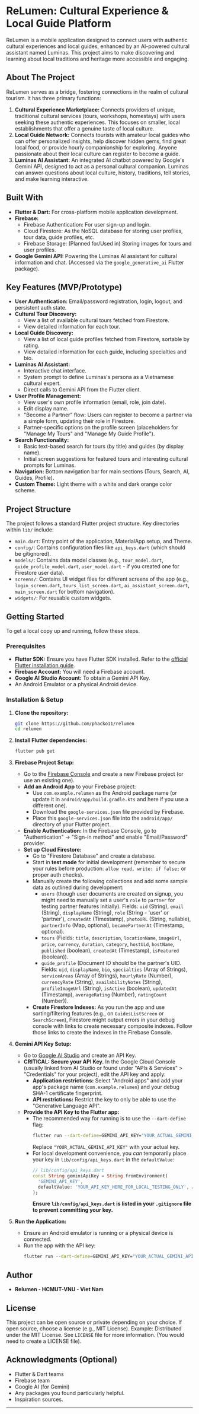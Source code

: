 # ReLumen: Cultural Experience & Local Guide Platform

ReLumen is a mobile application designed to connect users with authentic cultural experiences and local guides, enhanced by an AI-powered cultural assistant named Luminas. This project aims to make discovering and learning about local traditions and heritage more accessible and engaging.

## About The Project

ReLumen serves as a bridge, fostering connections in the realm of cultural tourism. It has three primary functions:

1.  **Cultural Experience Marketplace:** Connects providers of unique, traditional cultural services (tours, workshops, homestays) with users seeking these authentic experiences. This focuses on smaller, local establishments that offer a genuine taste of local culture.
2.  **Local Guide Network:** Connects tourists with amateur local guides who can offer personalized insights, help discover hidden gems, find great local food, or provide hourly companionship for exploring. Anyone passionate about their local culture can register to become a guide.
3.  **Luminas AI Assistant:** An integrated AI chatbot powered by Google's Gemini API, designed to act as a personal cultural companion. Luminas can answer questions about local culture, history, traditions, tell stories, and make learning interactive.


## Built With

* **Flutter & Dart:** For cross-platform mobile application development.
* **Firebase:**
    * Firebase Authentication: For user sign-up and login.
    * Cloud Firestore: As the NoSQL database for storing user profiles, tour data, guide profiles, etc.
    * Firebase Storage: (Planned for/Used in) Storing images for tours and user profiles.
* **Google Gemini API:** Powering the Luminas AI assistant for cultural information and chat. (Accessed via the `google_generative_ai` Flutter package).

## Key Features (MVP/Prototype)

* **User Authentication:** Email/password registration, login, logout, and persistent auth state.
* **Cultural Tour Discovery:**
    * View a list of available cultural tours fetched from Firestore.
    * View detailed information for each tour.
* **Local Guide Discovery:**
    * View a list of local guide profiles fetched from Firestore, sortable by rating.
    * View detailed information for each guide, including specialties and bio.
* **Luminas AI Assistant:**
    * Interactive chat interface.
    * System prompt to define Luminas's persona as a Vietnamese cultural expert.
    * Direct calls to Gemini API from the Flutter client.
* **User Profile Management:**
    * View user's own profile information (email, role, join date).
    * Edit display name.
    * "Become a Partner" flow: Users can register to become a partner via a simple form, updating their role in Firestore.
    * Partner-specific options on the profile screen (placeholders for "Manage My Tours" and "Manage My Guide Profile").
* **Search Functionality:**
    * Basic text-based search for tours (by title) and guides (by display name).
    * Initial screen suggestions for featured tours and interesting cultural prompts for Luminas.
* **Navigation:** Bottom navigation bar for main sections (Tours, Search, AI, Guides, Profile).
* **Custom Theme:** Light theme with a white and dark orange color scheme.

## Project Structure

The project follows a standard Flutter project structure. Key directories within `lib/` include:

* `main.dart`: Entry point of the application, MaterialApp setup, and Theme.
* `config/`: Contains configuration files like `api_keys.dart` (which should be gitignored).
* `models/`: Contains data model classes (e.g., `tour_model.dart`, `guide_profile_model.dart`, `user_model.dart` - if you created one for Firestore user data).
* `screens/`: Contains UI widget files for different screens of the app (e.g., `login_screen.dart`, `tours_list_screen.dart`, `ai_assistant_screen.dart`, `main_screen.dart` for bottom navigation).
* `widgets/`: For reusable custom widgets.

## Getting Started

To get a local copy up and running, follow these steps.

### Prerequisites

* **Flutter SDK:** Ensure you have Flutter SDK installed. Refer to the [official Flutter installation guide](https://flutter.dev/docs/get-started/install).
* **Firebase Account:** You will need a Firebase account.
* **Google AI Studio Account:** To obtain a Gemini API Key.
* An Android Emulator or a physical Android device.

### Installation & Setup

1.  **Clone the repository:**
    ```sh
    git clone https://github.com/phacko11/relumen
    cd relumen 
    ```
 

2.  **Install Flutter dependencies:**
    ```sh
    flutter pub get
    ```

3.  **Firebase Project Setup:**
    * Go to the [Firebase Console](https://console.firebase.google.com/) and create a new Firebase project (or use an existing one).
    * **Add an Android App** to your Firebase project:
        * Use `com.example.relumen` as the Android package name (or update it in `android/app/build.gradle.kts` and here if you use a different one).
        * Download the `google-services.json` file provided by Firebase.
        * Place this `google-services.json` file into the `android/app/` directory of your Flutter project.
    * **Enable Authentication:** In the Firebase Console, go to "Authentication" -> "Sign-in method" and enable "Email/Password" provider.
    * **Set up Cloud Firestore:**
        * Go to "Firestore Database" and create a database.
        * Start in **test mode** for initial development (remember to secure your rules before production: `allow read, write: if false;` or proper auth checks).
        * Manually create the following collections and add some sample data as outlined during development:
            * `users` (though user documents are created on signup, you might need to manually set a user's `role` to `partner` for testing partner features initially). Fields: `uid` (String), `email` (String), `displayName` (String), `role` (String - 'user' or 'partner'), `createdAt` (Timestamp), `photoURL` (String, nullable), `partnerInfo` (Map, optional), `becamePartnerAt` (Timestamp, optional).
            * `tours` (Fields: `title`, `description`, `locationName`, `imageUrl`, `price`, `currency`, `duration`, `category`, `hostUid`, `hostName`, `published` (boolean), `createdAt` (Timestamp), `isFeatured` (boolean)).
            * `guide_profile` (Document ID should be the partner's UID. Fields: `uid`, `displayName`, `bio`, `specialties` (Array of Strings), `serviceAreas` (Array of Strings), `hourlyRate` (Number), `currencyRate` (String), `availabilityNotes` (String), `profileImageUrl` (String), `isActive` (boolean), `updatedAt` (Timestamp), `averageRating` (Number), `ratingCount` (Number)).
        * **Create Firestore Indexes:** As you run the app and use sorting/filtering features (e.g., on `GuidesListScreen` or `SearchScreen`), Firestore might output errors in your debug console with links to create necessary composite indexes. Follow those links to create the indexes in the Firebase Console.

4.  **Gemini API Key Setup:**
    * Go to [Google AI Studio](https://aistudio.google.com/app/apikey) and create an API Key.
    * **CRITICAL: Secure your API Key.** In the Google Cloud Console (usually linked from AI Studio or found under "APIs & Services" > "Credentials" for your project), edit the API key and apply:
        * **Application restrictions:** Select "Android apps" and add your app's package name (`com.example.relumen`) and your debug SHA-1 certificate fingerprint.
        * **API restrictions:** Restrict the key to only be able to use the "Generative Language API".
    * **Provide the API Key to the Flutter app:**
        * The recommended way for running is to use the `--dart-define` flag:
            ```sh
            flutter run --dart-define=GEMINI_API_KEY="YOUR_ACTUAL_GEMINI_API_KEY"
            ```
            Replace `"YOUR_ACTUAL_GEMINI_API_KEY"` with your actual key.
        * For local development convenience, you *can* temporarily place your key in `lib/config/api_keys.dart` in the `defaultValue`:
            ```dart
            // lib/config/api_keys.dart
            const String geminiApiKey = String.fromEnvironment(
              'GEMINI_API_KEY',
              defaultValue: 'YOUR_API_KEY_HERE_FOR_LOCAL_TESTING_ONLY', // DO NOT COMMIT THIS
            );
            ```
            **Ensure `lib/config/api_keys.dart` is listed in your `.gitignore` file to prevent committing your key.**

5.  **Run the Application:**
    * Ensure an Android emulator is running or a physical device is connected.
    * Run the app with the API key:
        ```sh
        flutter run --dart-define=GEMINI_API_KEY="YOUR_ACTUAL_GEMINI_API_KEY"
        ```

## Author

* **Relumen - HCMUT-VNU - Viet Nam** 

## License

This project can be open source or private depending on your choice. If open source, choose a license (e.g., MIT License).
Example: Distributed under the MIT License. See `LICENSE` file for more information. (You would need to create a LICENSE file).

## Acknowledgments (Optional)

* Flutter & Dart teams
* Firebase team
* Google AI (for Gemini)
* Any packages you found particularly helpful.
* Inspiration sources.

---
